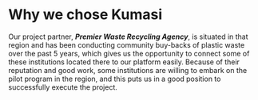 # Why we chose Kumasi

Our project partner, _**Premier Waste Recycling Agency**_, is situated in that region and has been conducting community buy-backs of plastic waste over the past 5 years, which gives us the opportunity to connect some of these institutions located there to our platform easily. Because of their reputation and good work, some institutions are willing to embark on the pilot program in the region, and this puts us in a good position to successfully execute the project.
